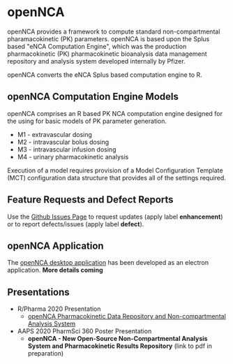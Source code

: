 # openNCA

openNCA provides a framework to compute standard non-compartmental pharamacokinetic (PK) parameters. openNCA is based upon the Splus based "eNCA Computation Engine", which was the production pharmacokinetic (PK) pharmacokinetic bioanalysis data management repository and analysis system developed internally by Pfizer.

openNCA converts the eNCA Splus based computation engine to R.

## openNCA Computation Engine Models

openNCA comprises an R based PK NCA computation engine designed for the using for basic models of PK parameter generation.

- M1 - extravascular dosing
- M2 - intravascular bolus dosing
- M3 - intravascular infusion dosing
- M4 - urinary pharmacokinetic analysis

Execution of a model requires provision of a Model Configuration Template (MCT) configuration data structure that provides all of the settings required.

## Feature Requests and Defect Reports
Use the [Github Issues Page](https://github.com/tensfeldt/openNCA/issues) to request updates (apply label **enhancement**) or to report defects/issues (apply label **defect**).

## openNCA Application
The [openNCA desktop application](https://github.com/tensfeldt/openNCAapp) has been developed as an electron application. **More details coming** 

## Presentations

- R/Pharma 2020 Presentation  
  - [openNCA Pharmacokinetic Data Repository and Non-compartmental Analysis System](https://youtu.be/Dw6HrBUdcmU?t=0)
- AAPS 2020 PharmSci 360 Poster Presentation  
  - **openNCA - New Open-Source Non-Compartmental Analysis System and Pharmacokinetic Results Repository** (link to pdf in preparation)

